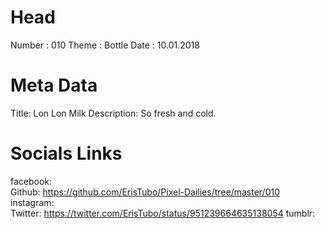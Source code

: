 # Head
Number :        010
Theme :         Bottle
Date :          10.01.2018

# Meta Data
Title:          Lon Lon Milk
Description:    So fresh and cold.

# Socials Links
facebook:   
Github:         https://github.com/ErisTubo/Pixel-Dailies/tree/master/010
instagram:  
Twitter:        https://twitter.com/ErisTubo/status/951239664635138054
tumblr:     
